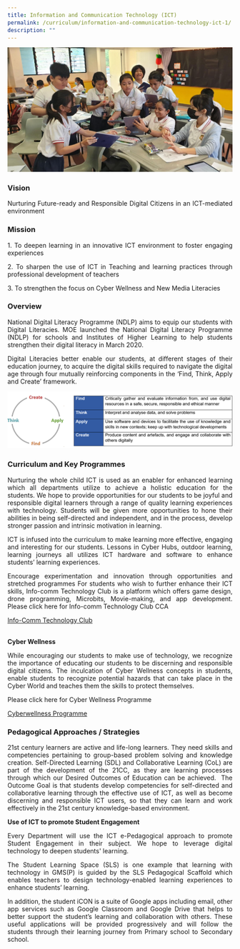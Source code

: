 ```yaml
---
title: Information and Communication Technology (ICT)
permalink: /curriculum/information-and-communication-technology-ict-1/
description: ""
---
```

![](/images/ict%20pic.jpg)

### Vision

<p style="text-align: justify;">Nurturing Future-ready and Responsible Digital Citizens in an ICT-mediated environment</p>

### Mission

<p></p><p style="text-align: justify;">1.  	To deepen learning in an innovative ICT environment to foster engaging experiences<br>
</p><p style="text-align: justify;">2.  	To sharpen the use of ICT in Teaching and learning practices through professional development of teachers
</p><p style="text-align: justify;">3.  	To strengthen the focus on Cyber Wellness and New Media Literacies</p>


### Overview

<p></p><p style="text-align: justify;">National Digital Literacy Programme (NDLP) aims to equip our students with Digital Literacies.
MOE launched the National Digital Literacy Programme (NDLP) for schools and Institutes of Higher Learning to help students strengthen their digital literacy in March 2020.
  
</p><p style="text-align: justify;">Digital Literacies better enable our students, at different stages of their education journey, to acquire the digital skills required to navigate the digital age through four mutually reinforcing components in the ‘Find, Think, Apply and Create’ framework.</p>

![](/images/ICT.png)

### Curriculum and Key Programmes

<p></p><p style="text-align: justify;">Nurturing the whole child
ICT is used as an enabler for enhanced learning which all departments utilize to achieve a holistic education for the students. We hope to provide opportunities for our students to be joyful and responsible digital learners through a range of quality learning experiences with technology. Students will be given more opportunities to hone their abilities in being self-directed and independent, and in the process, develop stronger passion and intrinsic motivation in learning.

</p><p style="text-align: justify;">ICT is infused into the curriculum to make learning more effective, engaging and interesting for our students. Lessons in Cyber Hubs, outdoor learning, learning journeys all utilizes ICT hardware and software to enhance students’ learning experiences.
 
</p><p style="text-align: justify;">Encourage experimentation and innovation through opportunities and stretched programmes
For students who wish to further enhance their ICT skills, Info-comm Technology Club is a platform which offers game design, drone programming, Microbits, Movie-making, and app development.
Please click here for Info-comm Technology Club CCA</p>

[Info-Comm Technology Club](/co-curricular-activities/cca/clubs-n-societies/info-comm-technology-club/)
<br><br>

<b>Cyber Wellness</b>
<p></p><p style="text-align: justify;">While encouraging our students to make use of technology, we recognize the importance of educating our students to be discerning and responsible digital citizens. The inculcation of Cyber Wellness concepts in students, enable students to recognize potential hazards that can take place in the Cyber World and teaches them the skills to protect themselves.

</p><p style="text-align: justify;">Please click here for Cyber Wellness Programme</p>

[Cyberwellness Programme](/curriculum/character-n-citizenship-education-cce-1/cyber-wellness-programme/)
<p></p>

### Pedagogical Approaches / Strategies

<p></p><p style="text-align: justify;">21st century learners are active and life-long learners. They need skills and competencies pertaining to group-based problem solving and knowledge creation. Self-Directed Learning (SDL) and Collaborative Learning (CoL) are part of the development of the 21CC, as they are learning processes through which our Desired Outcomes of Education can be achieved.&nbsp; The Outcome Goal is that students develop competencies for self-directed and collaborative learning through the effective use of ICT, as well as become discerning and responsible ICT users, so that they can learn and work effectively in the 21st century knowledge-based environment.<br></p>

<b>Use of ICT to promote Student Engagement</b>
<p></p><p style="text-align: justify;">Every Department will use the ICT e-Pedagogical approach to promote Student Engagement in their subject. We hope to leverage digital technology to deepen students' learning.

</p><p style="text-align: justify;">The Student Learning Space (SLS) is one example that learning with technology in GMS(P) is guided by the SLS Pedagogical Scaffold which enables teachers to design technology-enabled learning experiences to enhance students’ learning.

</p><p style="text-align: justify;">In addition, the student iCON is a suite of Google apps including email, other app services such as Google Classroom and Google Drive that helps to better support the student’s learning and collaboration with others. These useful applications will be provided progressively and will follow the students through their learning journey from Primary school to Secondary school.</p>